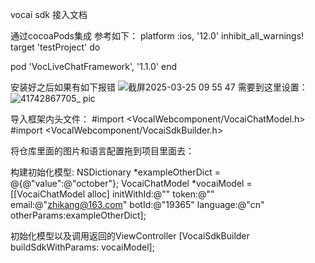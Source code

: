 vocai sdk 接入文档

通过cocoaPods集成 
参考如下：
platform :ios, '12.0'
inhibit_all_warnings!
target 'testProject' do
   
  pod 'VocLiveChatFramework', '1.1.0'
end


安装好之后如果有如下报错
![截屏2025-03-25 09 55 47](https://github.com/user-attachments/assets/aebe0dba-4d79-4598-9891-d77f11212631)
需要到这里设置：
![41742867705_ pic](https://github.com/user-attachments/assets/0a6d22e3-b235-4d8c-aaf5-007c0c43d0c4)

导入框架内头文件：
#import <VocalWebcomponent/VocaiChatModel.h>
#import <VocalWebcomponent/VocaiSdkBuilder.h>


将仓库里面的图片和语言配置拖到项目里面去：


构建初始化模型: NSDictionary *exampleOtherDict = @{@"value":@"october"}; VocaiChatModel *vocaiModel = [[VocaiChatModel alloc] initWithId:@"" token:@"" email:@"zhikang@163.com" botId:@"19365" language:@"cn" otherParams:exampleOtherDict];

初始化模型以及调用返回的ViewController [VocaiSdkBuilder buildSdkWithParams: vocaiModel];
